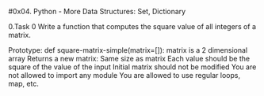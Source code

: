 #0x04. Python - More Data Structures: Set, Dictionary

0.Task 0
Write a function that computes the square value of all integers of a matrix.

Prototype: def square-matrix-simple(matrix=[]):
matrix is a 2 dimensional array
Returns a new matrix:
Same size as matrix
Each value should be the square of the value of the input
Initial matrix should not be modified
You are not allowed to import any module
You are allowed to use regular loops, map, etc.
